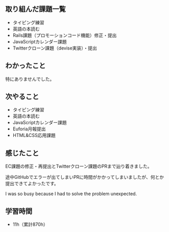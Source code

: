 ## 取り組んだ課題一覧
- タイピング練習
- 英語の本読む
- Rails課題（プロモーションコード機能）修正・提出
- JavaScriptカレンダー課題
- Twitterクローン課題（devise実装）・提出
## わかったこと
特にありませんでした。
## 次やること
- タイピング練習
- 英語の本読む
- JavaScriptカレンダー課題
- Euforia月報提出
- HTML&CSS応用課題
## 感じたこと
EC課題の修正・再提出とTwitterクローン課題のPRまで辿り着きました。

途中GitHubでエラーが出てしまいPRに時間がかかってしまいましたが、何とか提出できてよかったです。

I was so busy because I had to solve the problem unexpected.

## 学習時間
-  11h（累計870h）
